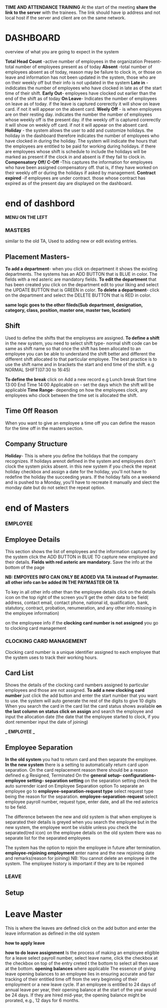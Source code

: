 **TIME AND ATTENDANCE TRAINING**
At the start of the meeting **share the link to the server** with the trainees. The link should have ip address and not local host if the server and client are on the same network.

# DASHBOARD

overview of what you are going to expect in the system

**Total Head Count** -active number of employees in the organization
Present- total number of employees present as of today
**Absent** -total number of employees absent as of today, reason may be failure to clock in, or those on leave and information has not been updated in the system, those who are on their weekly off but their info is not updated in the system
**Late in** - indidcates the number of employees who have clocked in late as of the start time of their shift.
**Early Out**- employees have clocked out earlier than the end of the shift as of today
**On Leave**- Indicates the number of employees on leave as of today. if the leave is captured corerectly it will show on leave card. if not it will appear on the absent card.
**Weely Off** - is when employees are on their resting day. indicates the number the number of employees whose weekly off is the present day. if the weekly off is captured corerectly it will show on weekly off card. if not it will appear on the absent card.
**Holiday** - the system allows the user to add and customize holidays. the holiday in the dashboard therefore indicates the number of employees who have clocked in during the holiday. The system will indicate the hours that the employees are entitled to be paid for working during holidays. if there are employees whose shift is schedule to include the holidays will be marked as present if the clock in and absent is if they fail to clock in.
**Compensatory Off/ C-Off** -This captures the information for employees who have been assigned compensatory off. that is, if they have worked on their weekly off or during the holidays if asked by management.
**Contract expired** -if employees are under contract. those whose contract has expired as of the present day are displayed on the dashboard.

# end of dashbord

**MENU ON THE LEFT**

### MASTERS

similar to the old TA, Used to adding new or edit existing entries.

## Placement Masters-

**To add a department**- when you click on department it shows the existing departments. The systems has an ADD BUTTON that is BLUE in color.
The fields with a red asteric are mandatory fields.
**To edit the department** that has been created you click on the department edit to your liking and select the UPDATE BUTTON that is GREEN in color.
**To delete a department**- click on the department and select the DELETE BUTTON that is RED in color.

**same logic goes to the other fileds(Sub department, designation, category, class, position, master one, master two, location)**

## Shift

Used to define the shifts that the employess are assigned.
**To define a shift** in the new system, you need to select shift type- normal
shift code can be same as shift name so that once the shift has been allocated to an employee you can be able to understand the shift better and different the different shift allocated to that particular employee.
The best practice is to use the shift name and in brackets the start and end time of the shift. e.g NORMAL SHIFT(07:30 to 16:45)

**To define the break**
click on Add a new record
e.g Lunch break Start time 13:00 End Time 14:00
Applicable on - set the days which the shift will be applicable
**Time Range**- depending on how the employees clock, any employees who clock between the time set is allocated the shift.

## Time Off Reason

When you want to give an employee a time off you can define the reason for the time off in the masters section.

## Company Structure

**Holiday**- This is where you define the holidays that the company recognizes. If holidays arenot defined in the system and employees don't clock the system picks absent.
in this new system if you check the repeat holiday checkbox and assign a date for the holiday, you'll not have to redefine the holiday the succeeding years.
If the holiday falls on a weekend and is pushed to a Monday, you'll have to recreate it manually and slect the monday date but do not select the repeat option.

# end of Masters

### EMPLOYEE

## Employee Details

This section shows the list of employees and the information captured by the system
click the ADD BUTTON in BLUE TO capture new employee and their details.
**Fields with red asteric are mandatory.**
Save the info at the bottom of the page

**NB: EMPOYEES INFO CAN ONLY BE ADDED VIA TA instead of Paymaster. all other info can be added IN THE PAYMASTER OR TA**

To key in all other info other than the employee details click on the details icon on the top right of the screen you'll get the other data to be field( address, contact email, contact phone, national id, qualification, bank, statutory, contract, probation, renumeration, and any other info missing in the employee information)

on the employeee info if the **clocking card number is not assigned** you go to clocking card management

### CLOCKING CARD MANAGEMENT

Clocking card number is a unique identifier assigned to each employee that the system uses to track their working hours.

## Card List

Shows the details of the clocking card numbers assigned to particular employees and those are not assigned.
**To add a new clocking card number** just click the add button and enter the start number that you want to use. the system will auto generate the rest of the digits to give 10 digits
When you search the card in the card list the card status shows available
**on the last column on status click on assign** and search the employee and input the allocation date (the date that the employee started to clock, if you dont remember input the date of joining)

**_ EMPLOYEE _**

## Employee Separation

**In the old system** you had to return card and then separate the employee.
**In the new system** there is a setting to automatically return card upon separation.
On the card replacement reason there should be a reason defined e.g Resigned, Terminated
On the **general setup- configurations- employee setting- separation setting** on the separation setting check the auto surrender icard on Employee Separation option
To separate an employee go to **employee-separation-request type** select request type being the reason for the separation.
**employee-separation-request** select employee payroll number, request type, enter date, and all the red asterics to be field.

The difference between the new and old system is that when employee is separated their details is greyed when you search the employee but in the new system, the employee wont be visible unless you check the separated(red icon) on the employee details
on the old system there was no separate list for the separated employees

The system has the option to rejoin the employee in future after termination.
**employee-rejoining employment** enter name and the new rejoining date and remarks(reason for joining)
NB: You cannot delete an employee in the system. The employee history is important if they are to be rejoined

### LEAVE

## Setup

# Leave Master

This is where the leaves are defined
click on the add button and enter the leave information as defined in the old system

**how to apply leave**

**how to do leave assignment**
Is the process of making an employee eligible for a leave
select payroll number, select leave name, click the checkbox at the checkbox on top of the entry creted t the bottom to select all then save at the bottom.
**opening balances** where applicable
The essence of giving leave opening balances to an employee lies in ensuring accurate and fair tracking of their entitled time off from the very beginning of their employment or a new leave cycle.
If an employee is entitled to 24 days of annual leave per year, their opening balance at the start of the year would be 24 days. If they are hired mid-year, the opening balance might be prorated, e.g., 12 days for 6 months.
